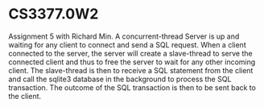 # CS3377.0W2
Assignment 5 with Richard Min.
A concurrent-thread Server is up and waiting for any client to connect and send a SQL request. When a client connected to the server, the server will create a slave-thread to serve the connected client and thus to free the server to wait for any other incoming client. The slave-thread is then to receive a SQL statement from the client and call the sqlite3 database in the background to process the SQL transaction. The outcome of the SQL transaction is then to be sent back to the client. 
